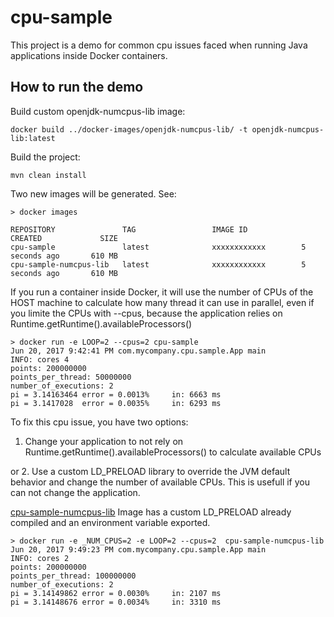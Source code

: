 # cpu-sample
This project is a demo for common cpu issues faced when running Java applications inside Docker containers.

## How to run the demo

Build custom openjdk-numcpus-lib image:
```
docker build ../docker-images/openjdk-numcpus-lib/ -t openjdk-numcpus-lib:latest
```

Build the project:

```
mvn clean install
```

Two new images will be generated. See:

```
> docker images

REPOSITORY               TAG                 IMAGE ID            CREATED             SIZE
cpu-sample               latest              xxxxxxxxxxxx        5 seconds ago       610 MB
cpu-sample-numcpus-lib   latest              xxxxxxxxxxxx        5 seconds ago       610 MB
```

If you run a container inside Docker, it will use the number of CPUs of the HOST machine to calculate how many thread it can use in parallel, even if you limite the CPUs with --cpus, because the application relies on Runtime.getRuntime().availableProcessors()

```
> docker run -e LOOP=2 --cpus=2 cpu-sample
Jun 20, 2017 9:42:41 PM com.mycompany.cpu.sample.App main
INFO: cores 4
points: 200000000
points_per_thread: 50000000
number_of_executions: 2
pi = 3.14163464	error = 0.0013% 	in: 6663 ms
pi = 3.1417028	error = 0.0035% 	in: 6293 ms
```


To fix this cpu issue, you have two options:

1. Change your application to not rely on Runtime.getRuntime().availableProcessors() to calculate available CPUs

or
2. Use a custom LD_PRELOAD library to override the JVM default behavior and change the number of available CPUs. This is usefull if you can not change the application. 

[cpu-sample-numcpus-lib](../docker-images/openjdk-numcpus-lib/)
Image  has a custom LD_PRELOAD already compiled and an environment variable exported.

```
> docker run -e _NUM_CPUS=2 -e LOOP=2 --cpus=2  cpu-sample-numcpus-lib
Jun 20, 2017 9:49:23 PM com.mycompany.cpu.sample.App main
INFO: cores 2
points: 200000000
points_per_thread: 100000000
number_of_executions: 2
pi = 3.14149862	error = 0.0030% 	in: 2107 ms
pi = 3.14148676	error = 0.0034% 	in: 3310 ms
```


